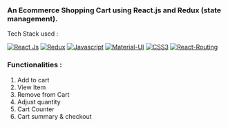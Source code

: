### An Ecommerce Shopping Cart using React.js and Redux (state management).

Tech Stack used : 

[![React Js](https://img.shields.io/badge/React-20232A?style=for-the-badge&logo=react&logoColor=61DAFB)](https://www.npmjs.com/package/react)
[![Redux](https://img.shields.io/badge/Redux-593D88?style=for-the-badge&logo=redux&logoColor=white)](https://www.npmjs.com/package/redux)
[![Javascript](https://img.shields.io/badge/JavaScript-F7DF1E?style=for-the-badge&logo=javascript&logoColor=black)]()
[![Material-UI](https://img.shields.io/badge/Material--UI-0081CB?style=for-the-badge&logo=material-ui&logoColor=white)](https://www.npmjs.com/package/@material-ui/core)
[![CSS3](https://img.shields.io/badge/CSS3-1572B6?style=for-the-badge&logo=css3&logoColor=white)](https://www.npmjs.com/package/css3)
[![React-Routing](https://img.shields.io/badge/React_Router-CA4245?style=for-the-badge&logo=react-router&logoColor=white)](https://www.npmjs.com/package/react-router)

### Functionalities : 

1. Add to cart
2. View Item
3. Remove from Cart
4. Adjust quantity
5. Cart Counter
6. Cart summary & checkout



